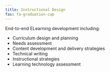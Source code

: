 ```yaml
---
title: Instructional Design
fas: fa-graduation-cap
---
```


End-to-end ELearning development including:

- Curriculum design and planning
- Needs assessment
- Content development and delivery strategies
- Technical writing
- Instructional strategies
- Learning technology assessment